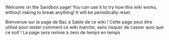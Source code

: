 <!-- LANG:EN, title="Sandbox" -->
Welcome on the Sandbox page!
You can use it to try how this wiki works, without risking to break anything! It will be periodically reset.


<!-- LANG:FR, title="Bac à sable" -->
Bienvenue sur la page de Bac à Sable de ce wiki !
Cette page peut être utilisé pour tester comment ce wiki marche, sans risquer de casser quoi que ce soit ! La page sera remise à zero de temps en temps